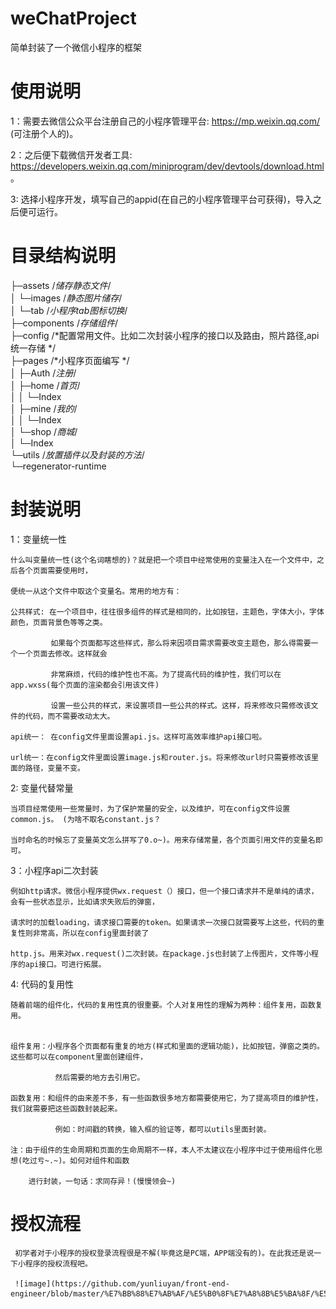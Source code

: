 # weChatProject
简单封装了一个微信小程序的框架

# 使用说明

1：需要去微信公众平台注册自己的小程序管理平台: https://mp.weixin.qq.com/ (可注册个人的)。     

2：之后便下载微信开发者工具: https://developers.weixin.qq.com/miniprogram/dev/devtools/download.html 。        

3: 选择小程序开发，填写自己的appid(在自己的小程序管理平台可获得)，导入之后便可运行。     


# 目录结构说明


├─assets  /*储存静态文件*/     
│  └─images  /*静态图片储存*/                
│      └─tab /*小程序tab图标切换*/             
├─components /*存储组件*/                    
├─config /*配置常用文件。比如二次封装小程序的接口以及路由，照片路径,api统一存储 */                
├─pages /*小程序页面编写 */                   
│  ├─Auth /*注册*/                    
│  ├─home /*首页*/             
│  │  └─Index                
│  ├─mine /*我的*/              
│  │  └─Index               
│  └─shop /*商城*/                 
│      └─Index             
└─utils /*放置插件以及封装的方法*/                        
    └─regenerator-runtime   
    
# 封装说明

1：变量统一性

    什么叫变量统一性(这个名词瞎想的)？就是把一个项目中经常使用的变量注入在一个文件中，之后各个页面需要使用时，
    
    便统一从这个文件中取这个变量名。常用的地方有：     
    
    公共样式: 在一个项目中，往往很多组件的样式是相同的，比如按钮，主题色，字体大小，字体颜色，页面背景色等等之类。 
    
             如果每个页面都写这些样式，那么将来因项目需求需要改变主题色，那么得需要一个一个页面去修改。这样就会  
             
             非常麻烦，代码的维护性也不高。为了提高代码的维护性，我们可以在app.wxss(每个页面的渲染都会引用该文件)   
             
             设置一些公共的样式，来设置项目一些公共的样式。这样，将来修改只需修改该文件的代码，而不需要改动太大。   
             
    api统一： 在config文件里面设置api.js。这样可高效率维护api接口啦。 
    
    url统一：在config文件里面设置image.js和router.js。将来修改url时只需要修改该里面的路径，变量不变。     
  
 2: 变量代替常量
 
    当项目经常使用一些常量时，为了保护常量的安全，以及维护，可在config文件设置common.js。 (为啥不取名constant.js？  
    
    当时命名的时候忘了变量英文怎么拼写了0.o~)。用来存储常量，各个页面引用文件的变量名即可。
    
 3：小程序api二次封装
 
    例如http请求。微信小程序提供wx.request（）接口，但一个接口请求并不是单纯的请求，会有一些状态显示，比如请求失败后的弹窗，
    
    请求时的加载loading，请求接口需要的token。如果请求一次接口就需要写上这些，代码的重复性则非常高，所以在config里面封装了
    
    http.js。用来对wx.request()二次封装。在package.js也封装了上传图片，文件等小程序的api接口。可进行拓展。
    
  4: 代码的复用性
  
    随着前端的组件化，代码的复用性真的很重要。个人对复用性的理解为两种：组件复用，函数复用。
    
    
    组件复用：小程序各个页面都有重复的地方(样式和里面的逻辑功能)，比如按钮，弹窗之类的。这些都可以在component里面创建组件，
    
              然后需要的地方去引用它。
           
    函数复用：和组件的由来差不多，有一些函数很多地方都需要使用它，为了提高项目的维护性，我们就需要把这些函数封装起来。
    
              例如：时间戳的转换，输入框的验证等，都可以utils里面封装。
              
    注：由于组件的生命周期和页面的生命周期不一样，本人不太建议在小程序中过于使用组件化思想(吃过亏~.~)。如何对组件和函数
    
        进行封装，一句话：求同存异！(慢慢领会~)
    
   # 授权流程
   
     初学者对于小程序的授权登录流程很是不解(毕竟这是PC端，APP端没有的)。在此我还是说一下小程序的授权流程吧。
     
     ![image](https://github.com/yunliuyan/front-end-engineer/blob/master/%E7%BB%88%E7%AB%AF/%E5%B0%8F%E7%A8%8B%E5%BA%8F/%E5%B0%8F%E7%A8%8B%E5%BA%8F%E7%9A%84%E6%A1%86%E6%9E%B6%E5%B0%81%E8%A3%85/assets/images/tab/%E6%9C%AA%E5%91%BD%E5%90%8D%E6%96%87%E4%BB%B6.png)
     
     
    
    
    

